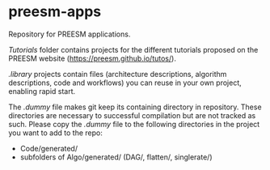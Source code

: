 preesm-apps
===========

Repository for PREESM applications.

*Tutorials* folder contains projects for the different tutorials proposed on the PREESM website (https://preesm.github.io/tutos/).

*.library* projects contain files (architecture descriptions, algorithm descriptions, code and workflows) you can reuse in your own project, enabling rapid start.

The *.dummy* file makes git keep its containing directory in repository. These directories are
necessary to successful compilation but are not tracked as such. Please copy the *.dummy* file to the following directories in the project you want to add to the repo:
- Code/generated/
- subfolders of Algo/generated/ (DAG/, flatten/, singlerate/)

